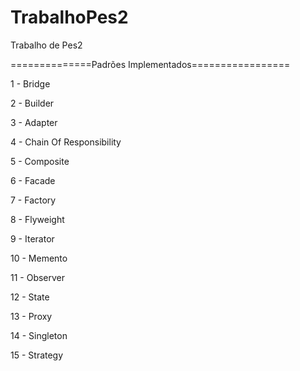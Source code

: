 TrabalhoPes2
============

Trabalho de Pes2


==============Padrões Implementados=================

1 - Bridge <p>
2 - Builder <p>
3 - Adapter <p>
4 - Chain Of Responsibility <p>
5 - Composite <p>
6 - Facade <p>
7 - Factory <p>
8 - Flyweight <p>
9 - Iterator <p>
10 - Memento <p>
11 - Observer <p>
12 - State <p>
13 - Proxy <p>
14 - Singleton <p>
15 - Strategy <p>
